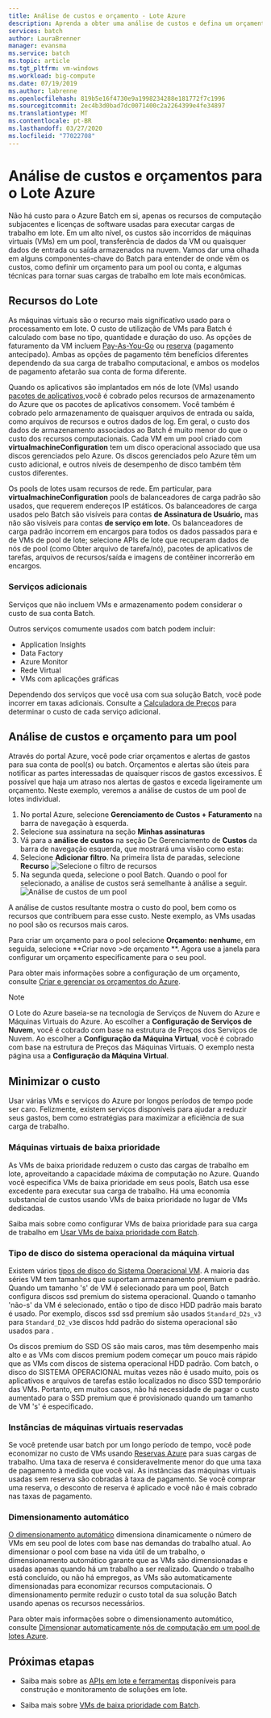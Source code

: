 ```yaml
---
title: Análise de custos e orçamento - Lote Azure
description: Aprenda a obter uma análise de custos e defina um orçamento para os recursos de computação subjacentes e licenças de software usadas para executar suas cargas de trabalho em lote.
services: batch
author: LauraBrenner
manager: evansma
ms.service: batch
ms.topic: article
ms.tgt_pltfrm: vm-windows
ms.workload: big-compute
ms.date: 07/19/2019
ms.author: labrenne
ms.openlocfilehash: 819b5e16f4730e9a1998234288e181772f7c1996
ms.sourcegitcommit: 2ec4b3d0bad7dc0071400c2a2264399e4fe34897
ms.translationtype: MT
ms.contentlocale: pt-BR
ms.lasthandoff: 03/27/2020
ms.locfileid: "77022708"
---
```

# <a name="cost-analysis-and-budgets-for-azure-batch"></a>Análise de custos e orçamentos para o Lote Azure

Não há custo para o Azure Batch em si, apenas os recursos de computação subjacentes e licenças de software usadas para executar cargas de trabalho em lote. Em um alto nível, os custos são incorridos de máquinas virtuais (VMs) em um pool, transferência de dados da VM ou quaisquer dados de entrada ou saída armazenados na nuvem. Vamos dar uma olhada em alguns componentes-chave do Batch para entender de onde vêm os custos, como definir um orçamento para um pool ou conta, e algumas técnicas para tornar suas cargas de trabalho em lote mais econômicas.

## <a name="batch-resources"></a>Recursos do Lote

As máquinas virtuais são o recurso mais significativo usado para o processamento em lote. O custo de utilização de VMs para Batch é calculado com base no tipo, quantidade e duração do uso. As opções de faturamento da VM incluem [Pay-As-You-Go](https://azure.microsoft.com/offers/ms-azr-0003p/) ou [reserva](../cost-management-billing/reservations/save-compute-costs-reservations.md) (pagamento antecipado). Ambas as opções de pagamento têm benefícios diferentes dependendo da sua carga de trabalho computacional, e ambos os modelos de pagamento afetarão sua conta de forma diferente.

Quando os aplicativos são implantados em nós de lote (VMs) usando [pacotes de aplicativos,](batch-application-packages.md)você é cobrado pelos recursos de armazenamento do Azure que os pacotes de aplicativos consomem. Você também é cobrado pelo armazenamento de quaisquer arquivos de entrada ou saída, como arquivos de recursos e outros dados de log. Em geral, o custo dos dados de armazenamento associados ao Batch é muito menor do que o custo dos recursos computacionais. Cada VM em um pool criado com **virtualmachineConfiguration** tem um disco operacional associado que usa discos gerenciados pelo Azure. Os discos gerenciados pelo Azure têm um custo adicional, e outros níveis de desempenho de disco também têm custos diferentes.

Os pools de lotes usam recursos de rede. Em particular, para **virtualmachineConfiguration** pools de balanceadores de carga padrão são usados, que requerem endereços IP estáticos. Os balanceadores de carga usados pelo Batch são visíveis para contas **de Assinatura de Usuário,** mas não são visíveis para contas **de serviço em lote.** Os balanceadores de carga padrão incorrem em encargos para todos os dados passados para e de VMs de pool de lote; selecione APIs de lote que recuperam dados de nós de pool (como Obter arquivo de tarefa/nó), pacotes de aplicativos de tarefas, arquivos de recursos/saída e imagens de contêiner incorrerão em encargos.

### <a name="additional-services"></a>Serviços adicionais

Serviços que não incluem VMs e armazenamento podem considerar o custo de sua conta Batch.

Outros serviços comumente usados com batch podem incluir:

- Application Insights
- Data Factory
- Azure Monitor
- Rede Virtual
- VMs com aplicações gráficas

Dependendo dos serviços que você usa com sua solução Batch, você pode incorrer em taxas adicionais. Consulte a [Calculadora de Preços](https://azure.microsoft.com/pricing/calculator/) para determinar o custo de cada serviço adicional.

## <a name="cost-analysis-and-budget-for-a-pool"></a>Análise de custos e orçamento para um pool

Através do portal Azure, você pode criar orçamentos e alertas de gastos para sua conta de pool(s) ou batch. Orçamentos e alertas são úteis para notificar as partes interessadas de quaisquer riscos de gastos excessivos. É possível que haja um atraso nos alertas de gastos e exceda ligeiramente um orçamento. Neste exemplo, veremos a análise de custos de um pool de lotes individual.

1. No portal Azure, selecione **Gerenciamento de Custos + Faturamento** na barra de navegação à esquerda.
1. Selecione sua assinatura na seção **Minhas assinaturas**
1. Vá para a **análise de custos** na seção De Gerenciamento de **Custos** da barra de navegação esquerda, que mostrará uma visão como esta:
1. Selecione **Adicionar filtro**. Na primeira lista de paradas, selecione **Recurso** ![Selecione o filtro de recursos](./media/batch-budget/resource-filter.png)
1. Na segunda queda, selecione o pool Batch. Quando o pool for selecionado, a análise de custos será semelhante à análise a seguir.
    ![Análise de custos de um pool](./media/batch-budget/pool-cost-analysis.png)

A análise de custos resultante mostra o custo do pool, bem como os recursos que contribuem para esse custo. Neste exemplo, as VMs usadas no pool são os recursos mais caros.

Para criar um orçamento para o pool selecione **Orçamento: nenhum**e, em seguida, selecione **Criar novo >de orçamento **. Agora use a janela para configurar um orçamento especificamente para o seu pool.

Para obter mais informações sobre a configuração de um orçamento, consulte [Criar e gerenciar os orçamentos do Azure](../cost-management-billing/costs/tutorial-acm-create-budgets.md).

> [!NOTE]
> O Lote do Azure baseia-se na tecnologia de Serviços de Nuvem do Azure e Máquinas Virtuais do Azure. Ao escolher a **Configuração de Serviços de Nuvem**, você é cobrado com base na estrutura de Preços dos Serviços de Nuvem. Ao escolher a **Configuração da Máquina Virtual**, você é cobrado com base na estrutura de Preços das Máquinas Virtuais. O exemplo nesta página usa a **Configuração da Máquina Virtual**.

## <a name="minimize-cost"></a>Minimizar o custo

Usar várias VMs e serviços do Azure por longos períodos de tempo pode ser caro. Felizmente, existem serviços disponíveis para ajudar a reduzir seus gastos, bem como estratégias para maximizar a eficiência de sua carga de trabalho.

### <a name="low-priority-virtual-machines"></a>Máquinas virtuais de baixa prioridade

As VMs de baixa prioridade reduzem o custo das cargas de trabalho em lote, aproveitando a capacidade máxima de computação no Azure. Quando você especifica VMs de baixa prioridade em seus pools, Batch usa esse excedente para executar sua carga de trabalho. Há uma economia substancial de custos usando VMs de baixa prioridade no lugar de VMs dedicadas.

Saiba mais sobre como configurar VMs de baixa prioridade para sua carga de trabalho em [Usar VMs de baixa prioridade com Batch](batch-low-pri-vms.md).

### <a name="virtual-machine-os-disk-type"></a>Tipo de disco do sistema operacional da máquina virtual

Existem vários [tipos de disco do Sistema Operacional VM](../virtual-machines/windows/disks-types.md). A maioria das séries VM tem tamanhos que suportam armazenamento premium e padrão. Quando um tamanho 's' de VM é selecionado para um pool, Batch configura discos ssd premium do sistema operacional. Quando o tamanho 'não-s' da VM é selecionado, então o tipo de disco HDD padrão mais barato é usado. Por exemplo, discos ssd ssd premium são usados `Standard_D2s_v3` para `Standard_D2_v3`e discos hdd padrão do sistema operacional são usados para .

Os discos premium do SSD OS são mais caros, mas têm desempenho mais alto e as VMs com discos premium podem começar um pouco mais rápido que as VMs com discos de sistema operacional HDD padrão. Com batch, o disco do SISTEMA OPERACIONAL muitas vezes não é usado muito, pois os aplicativos e arquivos de tarefas estão localizados no disco SSD temporário das VMs. Portanto, em muitos casos, não há necessidade de pagar o custo aumentado para o SSD premium que é provisionado quando um tamanho de VM 's' é especificado.

### <a name="reserved-virtual-machine-instances"></a>Instâncias de máquinas virtuais reservadas

Se você pretende usar batch por um longo período de tempo, você pode economizar no custo de VMs usando [Reservas Azure](../cost-management-billing/reservations/save-compute-costs-reservations.md) para suas cargas de trabalho. Uma taxa de reserva é consideravelmente menor do que uma taxa de pagamento à medida que você vai. As instâncias das máquinas virtuais usadas sem reserva são cobradas à taxa de pagamento. Se você comprar uma reserva, o desconto de reserva é aplicado e você não é mais cobrado nas taxas de pagamento.

### <a name="automatic-scaling"></a>Dimensionamento automático

[O dimensionamento automático](batch-automatic-scaling.md) dimensiona dinamicamente o número de VMs em seu pool de lotes com base nas demandas do trabalho atual. Ao dimensionar o pool com base na vida útil de um trabalho, o dimensionamento automático garante que as VMs são dimensionadas e usadas apenas quando há um trabalho a ser realizado. Quando o trabalho está concluído, ou não há empregos, as VMs são automaticamente dimensionadas para economizar recursos computacionais. O dimensionamento permite reduzir o custo total da sua solução Batch usando apenas os recursos necessários.

Para obter mais informações sobre o dimensionamento automático, consulte [Dimensionar automaticamente nós de computação em um pool de lotes Azure](batch-automatic-scaling.md).

## <a name="next-steps"></a>Próximas etapas

- Saiba mais sobre as [APIs em lote e ferramentas](batch-apis-tools.md) disponíveis para construção e monitoramento de soluções em lote.  

- Saiba mais sobre [VMs de baixa prioridade com Batch](batch-low-pri-vms.md).
